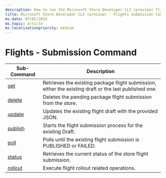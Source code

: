 ```yaml
---
description: How to run the Microsoft Store Developer CLI (preview) flights submission command.
title: Microsoft Store Developer CLI (preview) - Flights Submission Command
ms.date: 07/02/2024
ms.topic: article
ms.localizationpriority: medium
---
```


# Flights - Submission Command

| Sub-Command                                                                                                     | Description          |
|-----------------------------------------------------------------------------------------------------------|----------------------|
| [get](./flights-submission-get-command.md) | Retrieves the existing package flight submission, either the existing draft or the last published one. |
| [delete](./flights-submission-delete-command.md) | Deletes the pending package flight submission from the store. |
| [update](./flights-submission-update-command.md) | Updates the existing flight draft with the provided JSON. |
| [publish](./flights-submission-publish-command.md) | Starts the flight submission process for the existing Draft. |
| [poll](./flights-submission-poll-command.md) | Polls until the existing flight submission is PUBLISHED or FAILED. |
| [status](./flights-submission-status-command.md) | Retrieves the current status of the store flight submission. |
| [rollout](./flights-submission-rollout-command.md) | Execute flight rollout related operations. |
